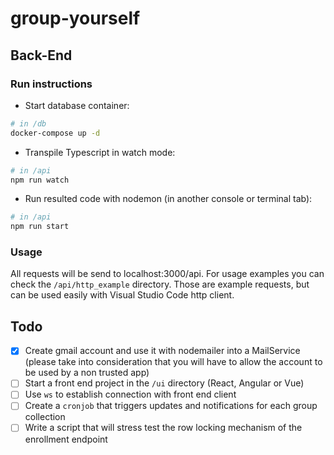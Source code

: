 # group-yourself

## Back-End

### Run instructions

* Start database container:
```bash
# in /db
docker-compose up -d
```

* Transpile Typescript in watch mode:
```bash
# in /api
npm run watch
```

* Run resulted code with nodemon (in another console or terminal tab):
```bash
# in /api
npm run start
```

### Usage

All requests will be send to localhost:3000/api. For usage examples you can check the `/api/http_example` directory. Those are example requests, but can be used easily with Visual Studio Code http client.


## Todo

- [x] Create gmail account and use it with nodemailer into a MailService (please take into consideration that you will have to allow the account to be used by a non trusted app)
- [ ] Start a front end project in the `/ui` directory (React, Angular or Vue)
- [ ] Use `ws` to establish connection with front end client
- [ ] Create a `cronjob` that triggers updates and notifications for each group collection
- [ ] Write a script that will stress test the row locking mechanism of the enrollment endpoint